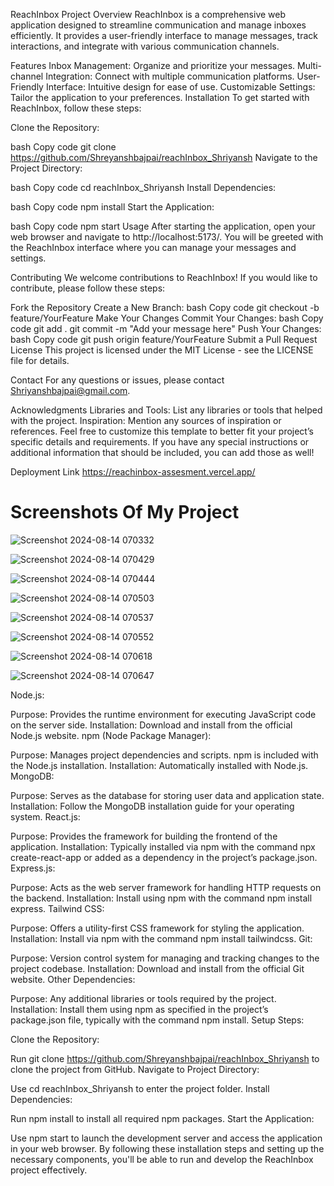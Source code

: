 ReachInbox
Project Overview
ReachInbox is a comprehensive web application designed to streamline communication and manage inboxes efficiently. It provides a user-friendly interface to manage messages, track interactions, and integrate with various communication channels.

Features
Inbox Management: Organize and prioritize your messages.
Multi-channel Integration: Connect with multiple communication platforms.
User-Friendly Interface: Intuitive design for ease of use.
Customizable Settings: Tailor the application to your preferences.
Installation
To get started with ReachInbox, follow these steps:

Clone the Repository:

bash
Copy code
git clone https://github.com/Shreyanshbajpai/reachInbox_Shriyansh
Navigate to the Project Directory:

bash
Copy code
cd reachInbox_Shriyansh
Install Dependencies:

bash
Copy code
npm install
Start the Application:

bash
Copy code
npm start
Usage
After starting the application, open your web browser and navigate to http://localhost:5173/. You will be greeted with the ReachInbox interface where you can manage your messages and settings.

Contributing
We welcome contributions to ReachInbox! If you would like to contribute, please follow these steps:

Fork the Repository
Create a New Branch:
bash
Copy code
git checkout -b feature/YourFeature
Make Your Changes
Commit Your Changes:
bash
Copy code
git add .
git commit -m "Add your message here"
Push Your Changes:
bash
Copy code
git push origin feature/YourFeature
Submit a Pull Request
License
This project is licensed under the MIT License - see the LICENSE file for details.

Contact
For any questions or issues, please contact Shriyanshbajpai@gmail.com.

Acknowledgments
Libraries and Tools: List any libraries or tools that helped with the project.
Inspiration: Mention any sources of inspiration or references.
Feel free to customize this template to better fit your project’s specific details and requirements. If you have any special instructions or additional information that should be included, you can add those as well!

Deployment Link
https://reachinbox-assesment.vercel.app/



# Screenshots Of My Project 

![Screenshot 2024-08-14 070332](https://github.com/user-attachments/assets/ef9bfaff-9b14-4558-9024-c6a44816d120)

![Screenshot 2024-08-14 070429](https://github.com/user-attachments/assets/57c972d0-b5da-405d-a8d4-ca0578795a17)

![Screenshot 2024-08-14 070444](https://github.com/user-attachments/assets/89dcb070-7240-44c1-a999-231b8fd0fb3e)

![Screenshot 2024-08-14 070503](https://github.com/user-attachments/assets/0f2c3941-fbeb-4326-b599-f1cb7c290b3f)

![Screenshot 2024-08-14 070537](https://github.com/user-attachments/assets/cbd5a69b-ba33-4ba5-9d0e-684692792c8f)

![Screenshot 2024-08-14 070552](https://github.com/user-attachments/assets/df5429ff-e4e5-407e-97a1-49aa0d59e1ef)

![Screenshot 2024-08-14 070618](https://github.com/user-attachments/assets/f14514d8-f4cc-4981-bfd8-11b62bff562b)

![Screenshot 2024-08-14 070647](https://github.com/user-attachments/assets/57102dc8-7ce3-438d-9b67-d8c718e3bd8e)


Node.js:

Purpose: Provides the runtime environment for executing JavaScript code on the server side.
Installation: Download and install from the official Node.js website.
npm (Node Package Manager):

Purpose: Manages project dependencies and scripts. npm is included with the Node.js installation.
Installation: Automatically installed with Node.js.
MongoDB:

Purpose: Serves as the database for storing user data and application state.
Installation: Follow the MongoDB installation guide for your operating system.
React.js:

Purpose: Provides the framework for building the frontend of the application.
Installation: Typically installed via npm with the command npx create-react-app or added as a dependency in the project’s package.json.
Express.js:

Purpose: Acts as the web server framework for handling HTTP requests on the backend.
Installation: Install using npm with the command npm install express.
Tailwind CSS:

Purpose: Offers a utility-first CSS framework for styling the application.
Installation: Install via npm with the command npm install tailwindcss.
Git:

Purpose: Version control system for managing and tracking changes to the project codebase.
Installation: Download and install from the official Git website.
Other Dependencies:

Purpose: Any additional libraries or tools required by the project.
Installation: Install them using npm as specified in the project’s package.json file, typically with the command npm install.
Setup Steps:

Clone the Repository:

Run git clone https://github.com/Shreyanshbajpai/reachInbox_Shriyansh to clone the project from GitHub.
Navigate to Project Directory:

Use cd reachInbox_Shriyansh to enter the project folder.
Install Dependencies:

Run npm install to install all required npm packages.
Start the Application:

Use npm start to launch the development server and access the application in your web browser.
By following these installation steps and setting up the necessary components, you'll be able to run and develop the ReachInbox project effectively.













